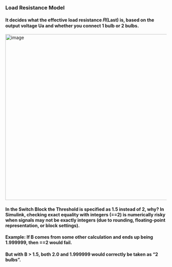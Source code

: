 
### Load Resistance Model
#### It decides what the effective load resistance 𝑅(Last) is, based on the output voltage Ua and whether you connect 1 bulb or 2 bulbs.

<img width="1340" height="519" alt="image" src="https://github.com/user-attachments/assets/423d69dd-0e9e-497f-90a9-9829c7fff793" />


#### In the Switch Block the Threshold is specified as 1.5 instead of 2, why? In Simulink, checking exact equality with integers (==2) is numerically risky when signals may not be exactly integers (due to rounding, floating-point representation, or block settings).
#### Example: If B comes from some other calculation and ends up being 1.999999, then ==2 would fail.
#### But with B > 1.5, both 2.0 and 1.999999 would correctly be taken as “2 bulbs”.
